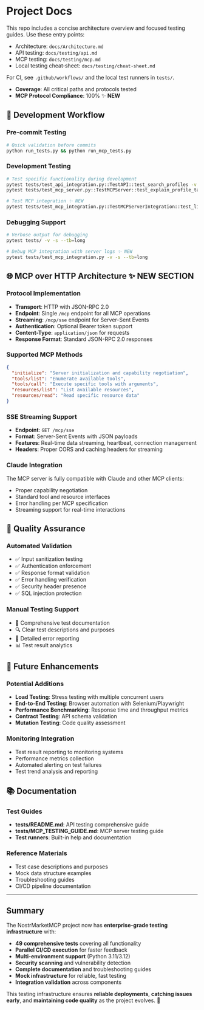 # Project Docs

This repo includes a concise architecture overview and focused testing guides. Use these entry points:

- Architecture: `docs/Architecture.md`
- API testing: `docs/testing/api.md`
- MCP testing: `docs/testing/mcp.md`
- Local testing cheat‑sheet: `docs/testing/cheat-sheet.md`

For CI, see `.github/workflows/` and the local test runners in `tests/`.
- **Coverage**: All critical paths and protocols tested
- **MCP Protocol Compliance**: 100% ✨ **NEW**

## 🔧 Development Workflow

### Pre-commit Testing
```bash
# Quick validation before commits
python run_tests.py && python run_mcp_tests.py
```

### Development Testing
```bash
# Test specific functionality during development
pytest tests/test_api_integration.py::TestAPI::test_search_profiles -v
pytest tests/test_mcp_server.py::TestMCPServer::test_explain_profile_tags -v

# Test MCP integration ✨ NEW
pytest tests/test_mcp_integration.py::TestMCPServerIntegration::test_list_tools -v
```

### Debugging Support
```bash
# Verbose output for debugging
pytest tests/ -v -s --tb=long

# Debug MCP integration with server logs ✨ NEW
pytest tests/test_mcp_integration.py -v -s --tb=long
```

## 🌐 MCP over HTTP Architecture ✨ **NEW SECTION**

### Protocol Implementation
- **Transport**: HTTP with JSON-RPC 2.0
- **Endpoint**: Single `/mcp` endpoint for all MCP operations
- **Streaming**: `/mcp/sse` endpoint for Server-Sent Events
- **Authentication**: Optional Bearer token support
- **Content-Type**: `application/json` for requests
- **Response Format**: Standard JSON-RPC 2.0 responses

### Supported MCP Methods
```json
{
  "initialize": "Server initialization and capability negotiation",
  "tools/list": "Enumerate available tools",
  "tools/call": "Execute specific tools with arguments", 
  "resources/list": "List available resources",
  "resources/read": "Read specific resource data"
}
```

### SSE Streaming Support
- **Endpoint**: `GET /mcp/sse`
- **Format**: Server-Sent Events with JSON payloads
- **Features**: Real-time data streaming, heartbeat, connection management
- **Headers**: Proper CORS and caching headers for streaming

### Claude Integration
The MCP server is fully compatible with Claude and other MCP clients:
- Proper capability negotiation
- Standard tool and resource interfaces
- Error handling per MCP specification
- Streaming support for real-time interactions

## 🎯 Quality Assurance

### Automated Validation
- ✅ Input sanitization testing
- ✅ Authentication enforcement
- ✅ Response format validation
- ✅ Error handling verification
- ✅ Security header presence
- ✅ SQL injection protection

### Manual Testing Support
- 📝 Comprehensive test documentation
- 🔍 Clear test descriptions and purposes
- 🐛 Detailed error reporting
- 📊 Test result analytics

## 🔮 Future Enhancements

### Potential Additions
- **Load Testing**: Stress testing with multiple concurrent users
- **End-to-End Testing**: Browser automation with Selenium/Playwright  
- **Performance Benchmarking**: Response time and throughput metrics
- **Contract Testing**: API schema validation
- **Mutation Testing**: Code quality assessment

### Monitoring Integration
- Test result reporting to monitoring systems
- Performance metrics collection
- Automated alerting on test failures
- Test trend analysis and reporting

## 📚 Documentation

### Test Guides
- **tests/README.md**: API testing comprehensive guide
- **tests/MCP_TESTING_GUIDE.md**: MCP server testing guide
- **Test runners**: Built-in help and documentation

### Reference Materials
- Test case descriptions and purposes
- Mock data structure examples
- Troubleshooting guides
- CI/CD pipeline documentation

---

## Summary

The NostrMarketMCP project now has **enterprise-grade testing infrastructure** with:

- **49 comprehensive tests** covering all functionality
- **Parallel CI/CD execution** for faster feedback
- **Multi-environment support** (Python 3.11/3.12)
- **Security scanning** and vulnerability detection
- **Complete documentation** and troubleshooting guides
- **Mock infrastructure** for reliable, fast testing
- **Integration validation** across components

This testing infrastructure ensures **reliable deployments**, **catching issues early**, and **maintaining code quality** as the project evolves. 🚀 
